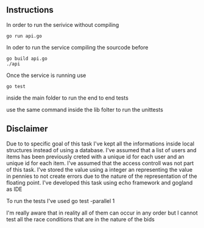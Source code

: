 ## Instructions

In order to run the serivice without compiling
```
go run api.go
```
In oder to run the service compiling the sourcode before
```
go build api.go
./api
```
Once the service is running use 
```
go test
```
inside the main folder to run the end to end tests

use the same command inside the lib folter
to run the unittests


## Disclaimer

Due to to specific goal of this task I've kept all the informations
inside local structures instead of using a database.
I've assumed that a list of users and items has been previously creted
with a unique id for each user and an unique id for
each item.
I've assumed that the access controll was not part of this task.
I've stored the value using a integer an representing the value in
pennies to not create errors due to the nature of the representation
of the floating point.
I've developed this task using echo framework and gogland as IDE


To run the tests I've used go test -parallel 1

I'm really aware that in reality all of them can occur in any order
but I cannot test all the race conditions that are in the nature
of the bids
